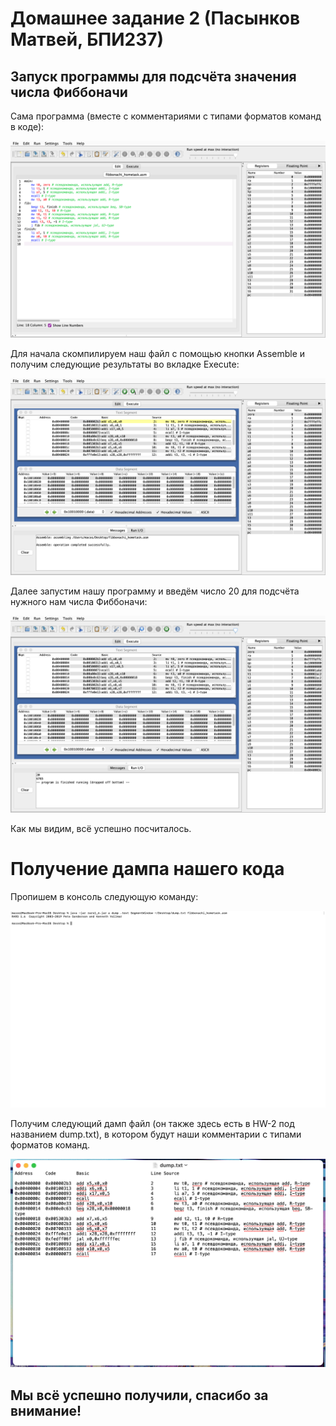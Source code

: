 # Домашнее задание 2 (Пасынков Матвей, БПИ237)
## Запуск программы для подсчёта значения числа Фиббоначи
Сама программа (вместе с комментариями с типами форматов команд в коде):

![](/HW-2/images/1.png)

Для начала скомпилируем наш файл с помощью кнопки Assemble и получим следующие результаты во вкладке Execute:

![](/HW-2/images/2.png)

Далее запустим нашу программу и введём число 20 для подсчёта нужного нам числа Фиббоначи:

![](/HW-2/images/3.png)

Как мы видим, всё успешно посчиталось.
# Получение дампа нашего кода
Пропишем в консоль следующую команду: 

![](/HW-2/images/4.png)

Получим следующий дамп файл (он также здесь есть в HW-2 под названием dump.txt), в котором будут наши комментарии с типами форматов команд.

![](/HW-2/images/5.png)

## Мы всё успешно получили, спасибо за внимание!
